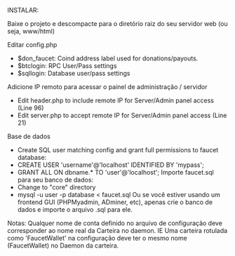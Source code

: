 INSTALAR:

Baixe o projeto e descompacte para o diretório raiz do seu servidor web (ou seja, www/html)


Editar config.php

- $don_faucet: Coind address label used for donations/payouts.
- $btclogin:   RPC User/Pass settings
- $sqllogin:   Database user/pass settings


Adicione IP remoto para acessar o painel de administração / servidor

- Edit header.php to include remote IP for Server/Admin panel access (Line 96)
- Edit server.php to accept remote IP for Server/Admin panel access (Line 21)



Base de dados

- Create SQL user matching config and grant full permissions to faucet database:
- CREATE USER 'username'@'localhost' IDENTIFIED BY 'mypass';
- GRANT ALL ON dbname.* TO 'user'@'localhost';
Importe faucet.sql para seu banco de dados:
- Change to "core" directory
- mysql -u user -p database < faucet.sql
Ou se você estiver usando um frontend GUI (PHPMyadmin, ADminer, etc), apenas crie o banco de dados e importe o arquivo .sql para ele.

Notas:
Qualquer nome de conta definido no arquivo de configuração deve corresponder ao nome real da Carteira no daemon. IE Uma carteira rotulada como 'FaucetWallet' na configuração deve ter o mesmo nome (FaucetWallet) no Daemon da carteira.
